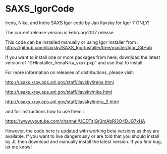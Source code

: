 # SAXS_IgorCode
Irena, Nika, and Indra SAXS Igor code by Jan Ilavsky for Igor 7 ONLY!

The current release version is February2017 release. 

This code can be installed manually or using Igor installer from : 
https://github.com/jilavsky/SAXS_IgorInstaller/tree/master/Igor_GitHub

If you want to install one or more packages from here, download the latest version of 
"GHInstaller_IrenaNika_vxxx.pxp" and use that to install. 

For more information on releases of distributions, please visit:

http://usaxs.xray.aps.anl.gov/staff/ilavsky/irena.html

http://usaxs.xray.aps.anl.gov/staff/ilavsky/nika.html

http://usaxs.xray.aps.anl.gov/staff/ilavsky/indra_2.html


and for instructions how to use them :

https://www.youtube.com/channel/UCDTzjGr3mAbRi3O4DJG7xHA

However, the code here is updated with working beta versions as they are available. 
If you want to live dangerously or are told that you should install by JI, 
then download and manually install the latest version. If you find bug, let me know!
